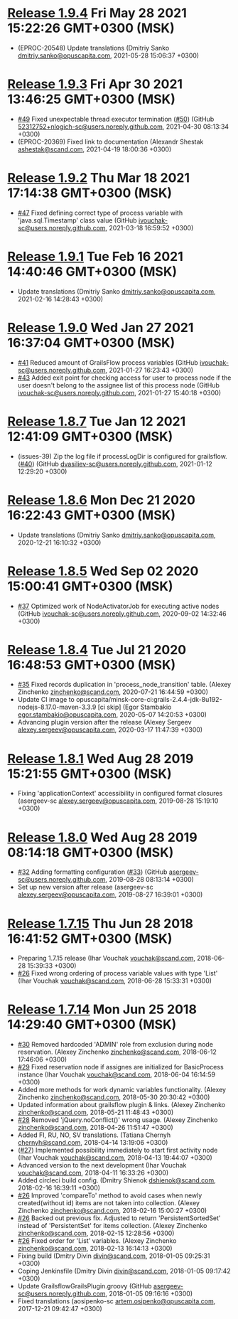 
[Release 1.9.4](https://github.com/OpusCapita/grailsflow-core-plugin/releases/tag/v1.9.4) Fri May 28 2021 15:22:26 GMT+0300 (MSK)
=======================================================

- (EPROC-20548) Update translations (Dmitriy Sanko dmitriy.sanko@opuscapita.com, 2021-05-28 15:06:37 +0300)

[Release 1.9.3](https://github.com/OpusCapita/grailsflow-core-plugin/releases/tag/v1.9.3) Fri Apr 30 2021 13:46:25 GMT+0300 (MSK)
=======================================================

- [#49](https://github.com/OpusCapita/grailsflow-core-plugin/issues/49) Fixed unexpectable thread executor termination ([#50](https://github.com/OpusCapita/grailsflow-core-plugin/issues/50)) (GitHub 52312752+nlogich-sc@users.noreply.github.com, 2021-04-30 08:13:34 +0300)
- (EPROC-20369) Fixed link to documentation (Alexandr Shestak ashestak@scand.com, 2021-04-19 18:00:36 +0300)

[Release 1.9.2](https://github.com/OpusCapita/grailsflow-core-plugin/releases/tag/v1.9.2) Thu Mar 18 2021 17:14:38 GMT+0300 (MSK)
=======================================================

- [#47](https://github.com/OpusCapita/grailsflow-core-plugin/issues/47) Fixed defining correct type of process variable with 'java.sql.Timestamp' class value (GitHub ivouchak-sc@users.noreply.github.com, 2021-03-18 16:59:52 +0300)

[Release 1.9.1](https://github.com/OpusCapita/grailsflow-core-plugin/releases/tag/v1.9.1) Tue Feb 16 2021 14:40:46 GMT+0300 (MSK)
=======================================================

- Update translations (Dmitriy Sanko dmitriy.sanko@opuscapita.com, 2021-02-16 14:28:43 +0300)

[Release 1.9.0](https://github.com/OpusCapita/grailsflow-core-plugin/releases/tag/v1.9.0) Wed Jan 27 2021 16:37:04 GMT+0300 (MSK)
=======================================================

- [#41](https://github.com/OpusCapita/grailsflow-core-plugin/issues/41) Reduced amount of GrailsFlow process variables (GitHub ivouchak-sc@users.noreply.github.com, 2021-01-27 16:23:43 +0300)
- [#43](https://github.com/OpusCapita/grailsflow-core-plugin/issues/43) Added exit point for checking access for user to process node if the user doesn't belong to the assignee list of this process node (GitHub ivouchak-sc@users.noreply.github.com, 2021-01-27 15:40:18 +0300)

[Release 1.8.7](https://github.com/OpusCapita/grailsflow-core-plugin/releases/tag/v1.8.7) Tue Jan 12 2021 12:41:09 GMT+0300 (MSK)
=======================================================

- (issues-39) Zip the log file if processLogDir is configured for grailsflow. ([#40](https://github.com/OpusCapita/grailsflow-core-plugin/issues/40)) (GitHub dvasiliev-sc@users.noreply.github.com, 2021-01-12 12:29:20 +0300)

[Release 1.8.6](https://github.com/OpusCapita/grailsflow-core-plugin/releases/tag/v1.8.6) Mon Dec 21 2020 16:22:43 GMT+0300 (MSK)
=======================================================

- Update translations (Dmitriy Sanko dmitriy.sanko@opuscapita.com, 2020-12-21 16:10:32 +0300)

[Release 1.8.5](https://github.com/OpusCapita/grailsflow-core-plugin/releases/tag/v1.8.5) Wed Sep 02 2020 15:00:41 GMT+0300 (MSK)
=======================================================

- [#37](https://github.com/OpusCapita/grailsflow-core-plugin/issues/37) Optimized work of NodeActivatorJob for executing active nodes (GitHub ivouchak-sc@users.noreply.github.com, 2020-09-02 14:32:46 +0300)

[Release 1.8.4](https://github.com/OpusCapita/grailsflow-core-plugin/releases/tag/v1.8.4) Tue Jul 21 2020 16:48:53 GMT+0300 (MSK)
=======================================================

- [#35](https://github.com/OpusCapita/grailsflow-core-plugin/issues/35) Fixed records duplication in 'process_node_transition' table. (Alexey Zinchenko zinchenko@scand.com, 2020-07-21 16:44:59 +0300)
- Update CI image to opuscapita/minsk-core-ci:grails-2.4.4-jdk-8u192-nodejs-8.17.0-maven-3.3.9 [ci skip] (Egor Stambakio egor.stambakio@opuscapita.com, 2020-05-07 14:20:53 +0300)
- Advancing plugin version after the release (Alexey Sergeev alexey.sergeev@opuscapita.com, 2020-03-17 11:47:39 +0300)

[Release 1.8.1](https://github.com/OpusCapita/grailsflow-core-plugin/releases/tag/v1.8.1) Wed Aug 28 2019 15:21:55 GMT+0300 (MSK)
=======================================================

- Fixing 'applicationContext' accessibility in configured format closures (asergeev-sc alexey.sergeev@opuscapita.com, 2019-08-28 15:19:10 +0300)

[Release 1.8.0](https://github.com/OpusCapita/grailsflow-core-plugin/releases/tag/v1.8.0) Wed Aug 28 2019 08:14:18 GMT+0300 (MSK)
=======================================================

- [#32](https://github.com/OpusCapita/grailsflow-core-plugin/issues/32) Adding formatting configuration ([#33](https://github.com/OpusCapita/grailsflow-core-plugin/issues/33)) (GitHub asergeev-sc@users.noreply.github.com, 2019-08-28 08:13:14 +0300)
- Set up new version after release (asergeev-sc alexey.sergeev@opuscapita.com, 2019-08-27 16:39:01 +0300)

[Release 1.7.15](https://github.com/OpusCapita/grailsflow-core-plugin/releases/tag/v1.7.15) Thu Jun 28 2018 16:41:52 GMT+0300 (MSK)
=======================================================

- Preparing 1.7.15 release (Ihar Vouchak vouchak@scand.com, 2018-06-28 15:39:33 +0300)
- [#26](https://github.com/OpusCapita/grailsflow-core-plugin/issues/26) Fixed wrong ordering of process variable values with type 'List' (Ihar Vouchak vouchak@scand.com, 2018-06-28 15:33:31 +0300)

[Release 1.7.14](https://github.com/OpusCapita/grailsflow-core-plugin/releases/tag/v1.7.14) Mon Jun 25 2018 14:29:40 GMT+0300 (MSK)
=======================================================

- [#30](https://github.com/OpusCapita/grailsflow-core-plugin/issues/30) Removed hardcoded 'ADMIN' role from exclusion during node reservation. (Alexey Zinchenko zinchenko@scand.com, 2018-06-12 17:46:06 +0300)
- [#29](https://github.com/OpusCapita/grailsflow-core-plugin/issues/29) Fixed reservation node if assignes are initialized for BasicProcess instance (Ihar Vouchak vouchak@scand.com, 2018-06-04 16:14:59 +0300)
- Added more methods for work dynamic variables functionality. (Alexey Zinchenko zinchenko@scand.com, 2018-05-30 20:30:42 +0300)
- Updated information about grailsflow plugin & links. (Alexey Zinchenko zinchenko@scand.com, 2018-05-21 11:48:43 +0300)
- [#28](https://github.com/OpusCapita/grailsflow-core-plugin/issues/28) Removed 'jQuery.noConflict()' wrong usage. (Alexey Zinchenko zinchenko@scand.com, 2018-04-26 11:51:47 +0300)
- Added FI, RU, NO, SV translations. (Tatiana Chernyh chernyh@scand.com, 2018-04-14 13:19:06 +0300)
- ([#27](https://github.com/OpusCapita/grailsflow-core-plugin/issues/27)) Implemented possibility immediately to start first activity node (Ihar Vouchak vouchak@scand.com, 2018-04-13 19:44:07 +0300)
- Advanced version to the next development (Ihar Vouchak vouchak@scand.com, 2018-04-11 16:33:26 +0300)
- Added circleci build config. (Dmitry Shienok dshienok@scand.com, 2018-02-16 16:39:11 +0300)
- [#26](https://github.com/OpusCapita/grailsflow-core-plugin/issues/26) Improved 'compareTo' method to avoid cases when newly created(without id) items are not taken into collection. (Alexey Zinchenko zinchenko@scand.com, 2018-02-16 15:00:27 +0300)
- [#26](https://github.com/OpusCapita/grailsflow-core-plugin/issues/26) Backed out previous fix. Adjusted to return 'PersistentSortedSet' instead of 'PersistentSet' for items collection. (Alexey Zinchenko zinchenko@scand.com, 2018-02-15 12:28:56 +0300)
- [#26](https://github.com/OpusCapita/grailsflow-core-plugin/issues/26) Fixed order for 'List' variables. (Alexey Zinchenko zinchenko@scand.com, 2018-02-13 16:14:13 +0300)
- Fixing build (Dmitry Divin divin@scand.com, 2018-01-05 09:25:31 +0300)
- Coping Jenkinsfile (Dmitry Divin divin@scand.com, 2018-01-05 09:17:42 +0300)
- Update GrailsflowGrailsPlugin.groovy (GitHub asergeev-sc@users.noreply.github.com, 2018-01-05 09:16:16 +0300)
- Fixed translations (aosipenko-sc artem.osipenko@opuscapita.com, 2017-12-21 09:42:47 +0300)
